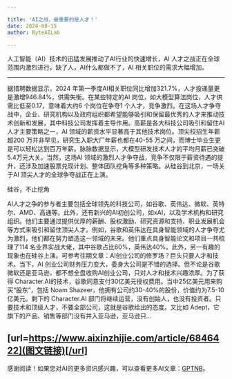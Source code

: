 ```yaml
---

title: 'AI之战，最重要的是人才！'
date: 2024-08-15
author: ByteAILab

---
```


人工智能（AI）技术的迅猛发展推动了AI行业的快速增长，AI 人才之战正在全球范围内激烈进行。缺了人，AI什么都做不了，AI 相关职位的需求大幅增加。

---
据猎聘数据显示，2024 年第一季度AI相关职位同比增加321.7%，人才投递量更是激增946.84%，供需失衡。在某些特定的AI 岗位，如大模型算法岗位，人才供需比低至0.17，意味着大约6 个岗位在争夺1 个人才，竞争激烈。在这场人才争夺战中，企业、研究机构以及政府组织都希望能够吸引和保留最优秀的人才来推动技术创新和发展，其中科技公司发挥着主导作用。高薪是各大科技公司吸引和留住AI 人才主要策略之一，AI 领域的薪资水平显著高于其他技术岗位。顶尖校招生年薪超200 万并非罕见，研究生入职大厂年薪也都在40-55 万之间，而博士毕业生更是可以轻松达到百万年薪。脉脉数据显示，大模型研发技术人才的平均月薪已突破5.4万元大关。当然，这场AI 领域的激烈人才争夺战，竞争不仅限于薪资待遇的提升，还涉及加速股票兑现计划、整体团队挖角等多种策略。从硅谷到北京，一场关于AI 顶尖人才的全球争夺战正在上演。

硅谷，不止挖角

AI人才之争的参与者主要包括全球领先的科技公司，如谷歌、英伟达、微软、英特尔、AMD、高通等。此外，还有新兴的AI初创公司，如xAI，以及学术机构和研究组织。他们主要通过提供优厚的薪酬、股权激励、研究资源和支持、职业发展机会等方式来吸引和留住顶尖人才。例如，谷歌和英伟达在具身智能领域的人才争夺尤为激烈，他们都在努力塑造这一领域的未来。他们重点具身智能论文和项目一共梳理了114 名业界实战大佬，其中谷歌占比60%，英伟达40%。此外，另一有趣的现象也在硅谷上演。可参考往期文章：AI创业公司的修罗场？巨头只要人才和技术。当下，AI 创业公司财务压力变大，委身大公司是不错的选择。但不论是谷歌微软还是亚马逊，都不想全盘收购AI创业公司，只对人才和技术兴趣浓厚。为了获得 Character.AI的技术，谷歌同意支付30亿美元授权费用。当中25亿美元用来购买“股东”，包括 Noam Shazeer，他拥有公司约30-40%的股份，价值约为7.5-10亿美元。剩下的 Character.AI 部门将继续运营，没有创始人，也没有投资者。只要技术和顶级人才，不要全部公司，这就是谷歌给出的态度。又比如 Adept，它旗下的产品、销售等部门没有并入亚马逊，亚马逊只...

[url=https://www.aixinzhijie.com/article/6846422](图文链接)[/url]
---
感谢阅读！如果您对AI的更多资讯感兴趣，可以查看更多AI文章：[GPTNB](https://gptnb.com)。